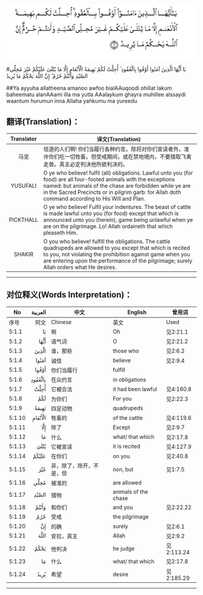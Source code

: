 ![005:001](images/005_001.gif)

#يَا أَيُّهَا الَّذِينَ آمَنُوا أَوْفُوا بِالْعُقُودِ ۚ أُحِلَّتْ لَكُمْ بَهِيمَةُ الْأَنْعَامِ إِلَّا مَا يُتْلَىٰ عَلَيْكُمْ غَيْرَ مُحِلِّي الصَّيْدِ وَأَنْتُمْ حُرُمٌ ۗ إِنَّ اللَّهَ يَحْكُمُ مَا يُرِيدُ 

##Ya ayyuha allatheena amanoo awfoo bialAAuqoodi ohillat lakum baheematu alanAAami illa ma yutla AAalaykum ghayra muhillee alssaydi waantum hurumun inna Allaha yahkumu ma yureedu 

## 翻译(Translation)：

| Translator | 译文(Translation)                                            |
| :--------: | ------------------------------------------------------------ |
|    马坚    | 信道的人们啊! 你们当履行各种约言。除将对你们宣读者外，准许你们吃一切牲畜，但受戒期间，或在禁地境内，不要猎取飞禽走兽。真主必定判决他所欲判决的。 |
|  YUSUFALI  | O ye who believe! fulfil (all) obligations. Lawful unto you (for food) are all four-footed animals with the exceptions named: but animals of the chase are forbidden while ye are in the Sacred Precincts or in pilgrim garb: for Allah doth command according to His Will and Plan. |
| PICKTHALL  | O ye who believe! Fulfil your indentures. The beast of cattle is made lawful unto you (for food) except that which is announced unto you (herein), game being unlawful when ye are on the pilgrimage. Lo! Allah ordaineth that which pleaseth Him. |
|   SHAKIR   | O you who believe! fulfill the obligations. The cattle quadrupeds are allowed to you except that which is recited to you, not violating the prohibition against game when you are entering upon the performance of the pilgrimage; surely Allah orders what He desires. |

---

## 对位释义(Words Interpretation)：

| No   | العربية | 中文    | English | 曾用词 |
| ---- | ------: | ------- | ------- | ------ |
| 序号 |    阿文 | Chinese | 英文    | Used   |
| 5:1.1  | يَا      | 啊                       | Oh                   | 见2:21.1   |
| 5:1.2  | أَيُّهَا    | 语气词                   | O                    | 见2:21.2   |
| 5:1.3  | الَّذِينَ   | 谁，那些                 | those who            | 见2:6.2    |
| 5:1.4  | آمَنُوا   | 诚信                     | believe              | 见2:9.4    |
| 5:1.5  | أَوْفُوا   | 你们当履行               | fulfill              |            |
| 5:1.6  | بِالْعُقُودِ | 在众约言                 | in obligations       |            |
| 5:1.7  | أُحِلَّتْ    | 它被合法                 | it had been lawful   | 见4:160.8  |
| 5:1.8  | لَكُمْ     | 为你们                   | For you              | 见2:22.3   |
| 5:1.9  | بَهِيمَةُ   | 四足动物                 | quadrupeds           |            |
| 5:1.10 | الْأَنْعَامِ | 牲畜的                   | of the cattle        | 见4:119.6  |
| 5:1.11 | إِلَّا     | 除了                     | Except               | 见2:9.7    |
| 5:1.12 | مَا      | 什么                     | what/ that which     | 见2:17.8   |
| 5:1.13 | يُتْلَىٰ    | 它被宣读                 | it is recited        | 见4:127.9  |
| 5:1.14 | عَلَيْكُمْ   | 在你们                   | on you               | 见2:40.8   |
| 5:1.15 | غَيْرَ     | 非，除了，除开，不是，但 | non, but             | 见1:7.5    |
| 5:1.16 | مُحِلِّي    | 被准的                   | are allowed          |            |
| 5:1.17 | الصَّيْدِ   | 猎物                   | animals of the chase |            |
| 5:1.18 | وَأَنْتُمْ   | 和你们                   | and you              | 见2:22.22  |
| 5:1.19 | حُرُمٌ     | 受戒                     | the pilgrimage       |            |
| 5:1.20 | إِنَّ      | 的确                     | surely               | 见2:6.1    |
| 5:1.21 | اللَّهَ    | 安拉，真主               | Allah                | 见2:9.2 |
| 5:1.22 | يَحْكُمُ    | 他判决                   | he judge             | 见2:113.24 |
| 5:1.23 | مَا      | 什么                     | what/ that which     | 见2:17.8   |
| 5:1.24 | يُرِيدُ    | 希望                     | desire               | 见2:185.29 |

---

